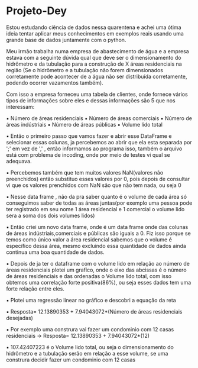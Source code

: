 # Projeto-Dey
Estou estudando ciência de dados nessa quarentena e achei uma ótima ideia tentar aplicar meus conhecimentos em exemplos reais  usando uma grande base de dados juntamente com o python.

Meu irmão trabalha numa empresa de abastecimento de água e a empresa estava com a seguinte dúvida qual que deve ser o dimensionamento do hidrômetro e da tubulação para a construção de X áreas residenciais na região (Se o hidrômetro e a tubulação não forem dimensionados corretamente pode acontecer de a água não ser distribuída corretamente, podendo ocorrer vazamentos também).

Com isso a empresa forneceu uma tabela de clientes, onde fornece vários tipos de informações sobre eles e dessas informações são 5 que nos interessam:

▪ Número de áreas residenciais
▪ Número de áreas comerciais 
▪ Número de áreas indústriais
▪ Número de áreas públicas
▪ Volume lido total 

▪ Então o primeiro passo que vamos fazer e abrir esse DataFrame e selecionar essas colunas, ja percebemos ao abrir que ela esta separada por ';' em vez de ',' , então informamos ao programa isso, também o arquivo está com problema de incoding, onde por meio de testes vi qual se adequava.

▪ Percebemos também que tem muitos valores NaN(valores não preenchidos) então substituo esses valores por 0, pois depois de consultar vi que os valores prenchidos com NaN são que não tem nada, ou seja 0

▪ Nesse data frame , não da pra saber quanto é o volume  de cada área só conseguimos saber de todas as áreas juntas(por exemplo uma 
pessoa pode ter registrado em seu nome 1 área residencial e 1 comercial o volume lido sera a soma dos dois volumes lidos)

▪ Então criei um novo data frame, onde é um data frame onde das colunas de áreas indústriais,comerciais e públicas são iguais a 0. Fiz isso porque se temos como único valor a área residencial sabemos que o volume é específico dessa área, mesmo excluindo essa quantidade de dados ainda continua uma boa quantidade de dados.

▪ Depois de ja ter o dataframe com o volume lido em relação ao número de áreas residenciais plotei um grafíco, onde o eixo das abcissas é o número de áreas residenciais e das ordenadas o Volume lido total, com isso obtemos uma correlação forte positiva(86%), ou seja esses dados tem uma forte relação entre eles.

▪ Plotei uma regressão linear no gráfico e descobri a equação da reta 

▪ Resposta= 12.13890353 + 7.94043072*(Número de áreas residenciais desejadas)

▪ Por exemplo uma construra vai fazer um condominio com 12 casas residenciais -> Resposta= 12.13890353 + 7.94043072*(12)

▪ 107.42407223 é o Volume lido total, ou seja o dimensionamento do hidrômetro e a tubulação serão em relação a esse volume, se uma construra decidir fazer um condominio com 12 casas 


 



